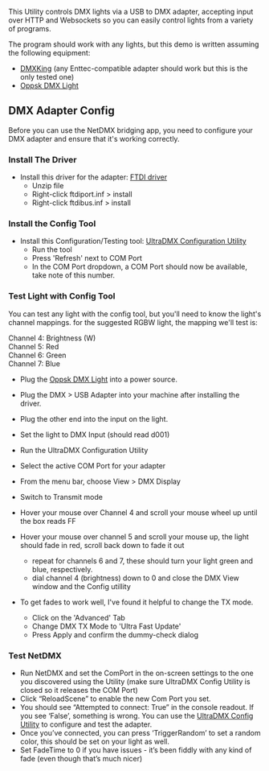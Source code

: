 This Utility controls DMX lights via a USB to DMX adapter, accepting input over HTTP and Websockets so you can easily control lights from a variety of programs.

The program should work with any lights, but this demo is written assuming the following equipment:

- [DMXKing](https://amzn.to/30diTDZ) (any Enttec-compatible adapter should work but this is the only tested one)
- [Oppsk DMX Light](https://amzn.to/2E2KHla)

## DMX Adapter Config

Before you can use the NetDMX bridging app, you need to configure your DMX adapter and ensure that it's working correctly.

### Install The Driver

- Install this driver for the adapter: [FTDI driver](https://drive.google.com/open?id=1PHl0XAlvW4HGn9UWz_-bDmzZeouXlbay)
    - Unzip file
    - Right-click ftdiport.inf &gt; install
    - Right-click ftdibus.inf &gt; install

### Install the Config Tool

- Install this Configuration/Testing tool: [UltraDMX Configuration Utility](https://dmxking.com/downloads/ultraDMX_Configuration.zip)
    - Run the tool
    - Press 'Refresh' next to COM Port
    - In the COM Port dropdown, a COM Port should now be available, take note of this number.

### Test Light with Config Tool

You can test any light with the config tool, but you'll need to know the light's channel mappings. for the suggested RGBW light, the mapping we'll test is:

Channel 4: Brightness (W)  
Channel 5: Red  
Channel 6: Green  
Channel 7: Blue

- Plug the [Oppsk DMX Light](https://amzn.to/2E2KHla) into a power source.
- Plug the DMX &gt; USB Adapter into your machine after installing the driver.
- Plug the other end into the input on the light.
- Set the light to DMX Input (should read d001)
- Run the UltraDMX Configuration Utility
- Select the active COM Port for your adapter
- From the menu bar, choose View &gt; DMX Display
- Switch to Transmit mode
- Hover your mouse over Channel 4 and scroll your mouse wheel up until the box reads FF
- Hover your mouse over channel 5 and scroll your mouse up, the light should fade in red, scroll back down to fade it out
    - repeat for channels 6 and 7, these should turn your light green and blue, respectively.
    - dial channel 4 (brightness) down to 0 and close the DMX View window and the Config utillity

- To get fades to work well, I've found it helpful to change the TX mode.
    - Click on the 'Advanced' Tab
    - Change DMX TX Mode to 'Ultra Fast Update'
    - Press Apply and confirm the dummy-check dialog

### Test NetDMX

- Run NetDMX and set the ComPort in the on-screen settings to the one you discovered using the Utility (make sure UltraDMX Config Utility is closed so it releases the COM Port)
- Click “ReloadScene” to enable the new Com Port you set.
- You should see “Attempted to connect: True” in the console readout. If you see ‘False’, something is wrong. You can use the [UltraDMX Config Utility](https://dmxking.com/downloads-list) to configure and test the adapter.
- Once you’ve connected, you can press ‘TriggerRandom’ to set a random color, this should be set on your light as well.
- Set FadeTime to 0 if you have issues - it’s been fiddly with any kind of fade (even though that’s much nicer)